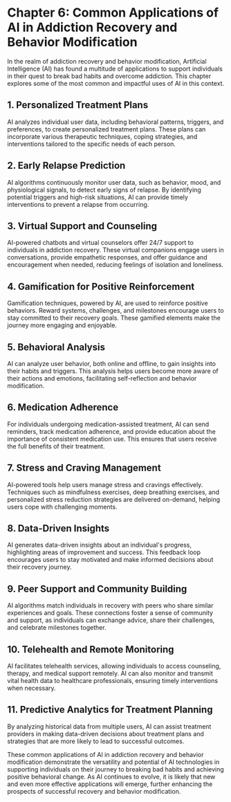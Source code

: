 Chapter 6: Common Applications of AI in Addiction Recovery and Behavior Modification
====================================================================================

In the realm of addiction recovery and behavior modification, Artificial Intelligence (AI) has found a multitude of applications to support individuals in their quest to break bad habits and overcome addiction. This chapter explores some of the most common and impactful uses of AI in this context.

**1. Personalized Treatment Plans**
-----------------------------------

AI analyzes individual user data, including behavioral patterns, triggers, and preferences, to create personalized treatment plans. These plans can incorporate various therapeutic techniques, coping strategies, and interventions tailored to the specific needs of each person.

**2. Early Relapse Prediction**
-------------------------------

AI algorithms continuously monitor user data, such as behavior, mood, and physiological signals, to detect early signs of relapse. By identifying potential triggers and high-risk situations, AI can provide timely interventions to prevent a relapse from occurring.

**3. Virtual Support and Counseling**
-------------------------------------

AI-powered chatbots and virtual counselors offer 24/7 support to individuals in addiction recovery. These virtual companions engage users in conversations, provide empathetic responses, and offer guidance and encouragement when needed, reducing feelings of isolation and loneliness.

**4. Gamification for Positive Reinforcement**
----------------------------------------------

Gamification techniques, powered by AI, are used to reinforce positive behaviors. Reward systems, challenges, and milestones encourage users to stay committed to their recovery goals. These gamified elements make the journey more engaging and enjoyable.

**5. Behavioral Analysis**
--------------------------

AI can analyze user behavior, both online and offline, to gain insights into their habits and triggers. This analysis helps users become more aware of their actions and emotions, facilitating self-reflection and behavior modification.

**6. Medication Adherence**
---------------------------

For individuals undergoing medication-assisted treatment, AI can send reminders, track medication adherence, and provide education about the importance of consistent medication use. This ensures that users receive the full benefits of their treatment.

**7. Stress and Craving Management**
------------------------------------

AI-powered tools help users manage stress and cravings effectively. Techniques such as mindfulness exercises, deep breathing exercises, and personalized stress reduction strategies are delivered on-demand, helping users cope with challenging moments.

**8. Data-Driven Insights**
---------------------------

AI generates data-driven insights about an individual's progress, highlighting areas of improvement and success. This feedback loop encourages users to stay motivated and make informed decisions about their recovery journey.

**9. Peer Support and Community Building**
------------------------------------------

AI algorithms match individuals in recovery with peers who share similar experiences and goals. These connections foster a sense of community and support, as individuals can exchange advice, share their challenges, and celebrate milestones together.

**10. Telehealth and Remote Monitoring**
----------------------------------------

AI facilitates telehealth services, allowing individuals to access counseling, therapy, and medical support remotely. AI can also monitor and transmit vital health data to healthcare professionals, ensuring timely interventions when necessary.

**11. Predictive Analytics for Treatment Planning**
---------------------------------------------------

By analyzing historical data from multiple users, AI can assist treatment providers in making data-driven decisions about treatment plans and strategies that are more likely to lead to successful outcomes.

These common applications of AI in addiction recovery and behavior modification demonstrate the versatility and potential of AI technologies in supporting individuals on their journey to breaking bad habits and achieving positive behavioral change. As AI continues to evolve, it is likely that new and even more effective applications will emerge, further enhancing the prospects of successful recovery and behavior modification.
